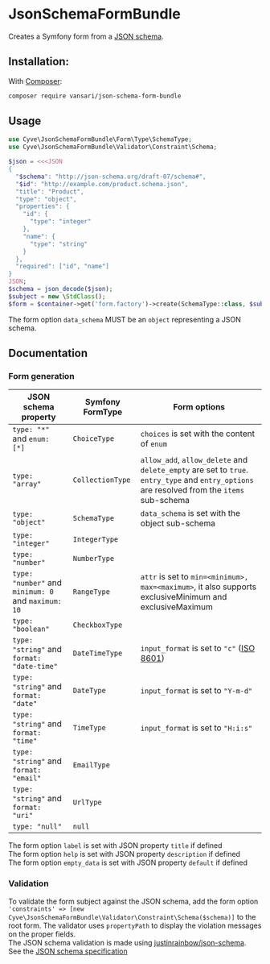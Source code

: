 # JsonSchemaFormBundle

Creates a Symfony form from a [JSON schema](https://json-schema.org).

## Installation:

With [Composer](http://packagist.org):
```sh
composer require vansari/json-schema-form-bundle
```

## Usage

```php
use Cyve\JsonSchemaFormBundle\Form\Type\SchemaType;
use Cyve\JsonSchemaFormBundle\Validator\Constraint\Schema;

$json = <<<JSON
{
  "$schema": "http://json-schema.org/draft-07/schema#",
  "$id": "http://example.com/product.schema.json",
  "title": "Product",
  "type": "object",
  "properties": {
    "id": {
      "type": "integer"
    },
    "name": {
      "type": "string"
    }
  },
  "required": ["id", "name"]
}
JSON;
$schema = json_decode($json);
$subject = new \StdClass();
$form = $container->get('form.factory')->create(SchemaType::class, $subject, ['data_schema' => $schema, 'constraints' => [new Schema($schema)]]);
```
The form option `data_schema` MUST be an `object` representing a JSON schema.

## Documentation
### Form generation

| JSON schema property | Symfony FormType | Form options |
|------------------|------------------|---|
| `type: "*"` and `enum: [*]` | `ChoiceType` | `choices` is set with the content of `enum` |
| `type: "array"` | `CollectionType` | `allow_add`, `allow_delete` and `delete_empty` are set to `true`.  `entry_type` and `entry_options` are resolved from the `items` sub-schema |
| `type: "object"` | `SchemaType` | `data_schema` is set with the object sub-schema |
| `type: "integer"` | `IntegerType` | |
| `type: "number"` | `NumberType` | |
| `type: "number"` and `minimum: 0` and `maximum: 10` | `RangeType` | `attr` is set to `min=<minimum>, max=<maximum>`, it also supports exclusiveMinimum and exclusiveMaximum|
| `type: "boolean"` | `CheckboxType` | |
| `type: "string"` and `format: "date-time"` | `DateTimeType` | `input_format` is set to `"c"` ([ISO 8601](https://en.wikipedia.org/wiki/ISO_8601)) |
| `type: "string"` and `format: "date"` | `DateType` | `input_format` is set to `"Y-m-d"` |
| `type: "string"` and `format: "time"` | `TimeType` | `input_format` is set to `"H:i:s"` |
| `type: "string"` and `format: "email"` | `EmailType` | |
| `type: "string"` and `format: "uri"` | `UrlType` | |
| `type: "null"` | `null` | |

The form option `label` is set with JSON property `title` if defined  
The form option `help` is set with JSON property `description` if defined  
The form option `empty_data` is set with JSON property `default` if defined  

### Validation

To validate the form subject against the JSON schema, add the form option `'constraints' => [new Cyve\JsonSchemaFormBundle\Validator\Constraint\Schema($schema)]` to the root form. The validator uses `propertyPath` to display the violation messages on the proper fields.  
The JSON schema validation is made using [justinrainbow/json-schema](http://packagist.org/packages/justinrainbow/json-schema).  
See the [JSON schema specification](https://json-schema.org/draft/2019-09/json-schema-core.html)  
